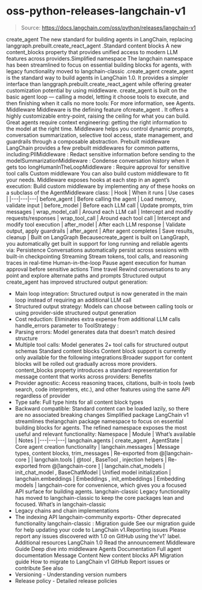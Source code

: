 # oss-python-releases-langchain-v1

> Source: https://docs.langchain.com/oss/python/releases/langchain-v1

create_agent
The new standard for building agents in LangChain, replacing
langgraph.prebuilt.create_react_agent
.Standard content blocks
A new
content_blocks
property that provides unified access to modern LLM features across providers.Simplified namespace
The
langchain
namespace has been streamlined to focus on essential building blocks for agents, with legacy functionality moved to langchain-classic
.create_agent
create_agent
is the standard way to build agents in LangChain 1.0. It provides a simpler interface than langgraph.prebuilt.create_react_agent
while offering greater customization potential by using middleware.
create_agent
is built on the basic agent loop — calling a model, letting it choose tools to execute, and then finishing when it calls no more tools:
For more information, see Agents.
Middleware
Middleware is the defining feature ofcreate_agent
. It offers a highly customizable entry-point, raising the ceiling for what you can build.
Great agents require context engineering: getting the right information to the model at the right time. Middleware helps you control dynamic prompts, conversation summarization, selective tool access, state management, and guardrails through a composable abstraction.
Prebuilt middleware
LangChain provides a few prebuilt middlewares for common patterns, including:PIIMiddleware
: Redact sensitive information before sending to the modelSummarizationMiddleware
: Condense conversation history when it gets too longHumanInTheLoopMiddleware
: Require approval for sensitive tool calls
Custom middleware
You can also build custom middleware to fit your needs. Middleware exposes hooks at each step in an agent’s execution:
Build custom middleware by implementing any of these hooks on a subclass of the
AgentMiddleware
class:
| Hook | When it runs | Use cases |
|---|---|---|
before_agent | Before calling the agent | Load memory, validate input |
before_model | Before each LLM call | Update prompts, trim messages |
wrap_model_call | Around each LLM call | Intercept and modify requests/responses |
wrap_tool_call | Around each tool call | Intercept and modify tool execution |
after_model | After each LLM response | Validate output, apply guardrails |
after_agent | After agent completes | Save results, cleanup |
Built on LangGraph
Becausecreate_agent
is built on LangGraph, you automatically get built in support for long running and reliable agents via:
Persistence
Conversations automatically persist across sessions with built-in checkpointing
Streaming
Stream tokens, tool calls, and reasoning traces in real-time
Human-in-the-loop
Pause agent execution for human approval before sensitive actions
Time travel
Rewind conversations to any point and explore alternate paths and prompts
Structured output
create_agent
has improved structured output generation:
- Main loop integration: Structured output is now generated in the main loop instead of requiring an additional LLM call
- Structured output strategy: Models can choose between calling tools or using provider-side structured output generation
- Cost reduction: Eliminates extra expense from additional LLM calls
handle_errors
parameter to ToolStrategy
:
- Parsing errors: Model generates data that doesn’t match desired structure
- Multiple tool calls: Model generates 2+ tool calls for structured output schemas
Standard content blocks
Content block support is currently only available for the following integrations:Broader support for content blocks will be rolled out gradually across more providers.
content_blocks
property introduces a standard representation for message content that works across providers:
Benefits
- Provider agnostic: Access reasoning traces, citations, built-in tools (web search, code interpreters, etc.), and other features using the same API regardless of provider
- Type safe: Full type hints for all content block types
- Backward compatible: Standard content can be loaded lazily, so there are no associated breaking changes
Simplified package
LangChain v1 streamlines thelangchain
package namespace to focus on essential building blocks for agents. The refined namespace exposes the most useful and relevant functionality:
Namespace
| Module | What’s available | Notes |
|---|---|---|
langchain.agents | create_agent , AgentState | Core agent creation functionality |
langchain.messages | Message types, content blocks, trim_messages | Re-exported from @[langchain-core ] |
langchain.tools | @tool , BaseTool , injection helpers | Re-exported from @[langchain-core ] |
langchain.chat_models | init_chat_model , BaseChatModel | Unified model initialization |
langchain.embeddings | Embeddings , init_embeddings | Embedding models |
langchain-core
for convenience, which gives you a focused API surface for building agents.
langchain-classic
Legacy functionality has moved to langchain-classic
to keep the core packages lean and focused.
What’s in langchain-classic
- Legacy chains and chain implementations
- The indexing API
langchain-community
exports- Other deprecated functionality
langchain-classic
:
Migration guide
See our migration guide for help updating your code to LangChain v1.Reporting issues
Please report any issues discovered with 1.0 on GitHub using the'v1'
label.
Additional resources
LangChain 1.0
Read the announcement
Middleware Guide
Deep dive into middleware
Agents Documentation
Full agent documentation
Message Content
New content blocks API
Migration guide
How to migrate to LangChain v1
GitHub
Report issues or contribute
See also
- Versioning - Understanding version numbers
- Release policy - Detailed release policies